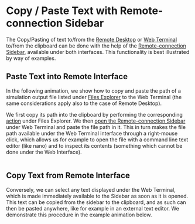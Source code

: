 # Copy / Paste Text with Remote-connection Sidebar

The Copy/Pasting of text to/from the [Remote Desktop](../remote-desktop.md) or [Web Terminal](../web-terminal.md) to/from the clipboard can be done with the help of the [Remote-connection Sidebar](sidebar.md), available under both interfaces. This functionality is best illustrated by way of examples. 

## Paste Text into Remote Interface 

In the following animation, we show how to copy and paste the path of a simulation output file listed under [Files Explorer](../../data-in-objectstorage/ui/explorer.md) to the Web Terminal (the same considerations apply also to the case of Remote Desktop). 

We first copy its path into the clipboard by performing the corresponding [action](../../data-in-objectstorage/actions/copy-path.md) under Files Explorer. We then [open the Remote-connection Sidebar](sidebar.md) under Web Terminal and paste the file path in it. This in turn makes the file path available under the Web Terminal interface through a right-mouse click, which allows us for example to open the file with a command line text editor (like nano) and to inspect its contents (something which cannot be done under the Web Interface).

<img data-gifffer="/images/remote-connection/paste-wt.gif" />

## Copy Text from Remote Interface 

Conversely, we can select any text displayed under the Web Terminal, which is made immediately available to the Sidebar as soon as it is opened. This text can be copied from the sidebar to the clipboard, and as such can then be pasted anywhere, like for example in an external text editor. We demonstrate this procedure in the example animation below.

<img data-gifffer="/images/remote-connection/copy-wt.gif" />
